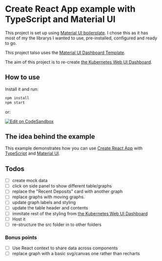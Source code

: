 # Create React App example with TypeScript and Material UI

This project is set up using [Material UI boilerplate](https://github.com/mui-org/material-ui/tree/master/examples/create-react-app-with-typescript). I chose this as it has most of my the librarys I wanted to use, pre-installed, configured and ready to go.

This project talso uses the [Material UI Dashboard Template](https://github.com/mui-org/material-ui/tree/master/docs/src/pages/getting-started/templates/dashboard).

The aim of this project is to re-create [the Kubernetes Web UI Dashboard](https://kubernetes.io/docs/tasks/access-application-cluster/web-ui-dashboard/).

## How to use

Install it and run:

```sh
npm install
npm start
```

or:

[![Edit on CodeSandbox](https://codesandbox.io/static/img/play-codesandbox.svg)](https://codesandbox.io/s/github/mui-org/material-ui/tree/master/examples/create-react-app-with-typescript)

## The idea behind the example

This example demonstrates how you can use [Create React App](https://github.com/facebookincubator/create-react-app) with [TypeScript](https://github.com/Microsoft/TypeScript) and [Material UI](https://github.com/mui-org/material-ui).

## Todos

- [ ] create mock data
- [ ] click on side panel to show different table/graphs
- [ ] replace the "Recent Deposits" card with another graph
- [ ] replace graphs with moving graphs. 
- [ ] update graph labels and styling
- [ ] update the table header and contents
- [ ] immitate rest of the styling from [the Kubernetes Web UI Dashboard](https://kubernetes.io/docs/tasks/access-application-cluster/web-ui-dashboard/)
- [ ] Host it
- [ ] re-structure the src folder in to other folders

### Bonus points

- [ ] Use React context to share data across components
- [ ] replace graph with a basic svg/canvas one rather than recharts 